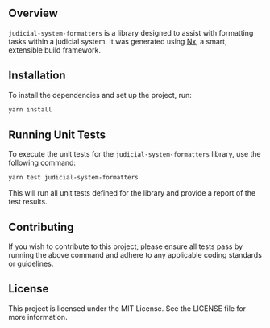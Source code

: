 ## Overview

`judicial-system-formatters` is a library designed to assist with formatting tasks within a judicial system. It was generated using [Nx](https://nx.dev), a smart, extensible build framework.

## Installation

To install the dependencies and set up the project, run:

```bash
yarn install
```

## Running Unit Tests

To execute the unit tests for the `judicial-system-formatters` library, use the following command:

```bash
yarn test judicial-system-formatters
```

This will run all unit tests defined for the library and provide a report of the test results.

## Contributing

If you wish to contribute to this project, please ensure all tests pass by running the above command and adhere to any applicable coding standards or guidelines.

## License

This project is licensed under the MIT License. See the LICENSE file for more information.